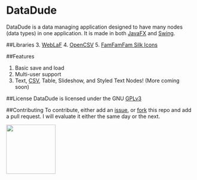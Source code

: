 DataDude
=======
DataDude is a data managing application designed to have many nodes (data types) in one application.
It is made in both [JavaFX](https://en.wikipedia.org/wiki/JavaFX) and [Swing](https://en.wikipedia.org/wiki/Swing_(Java)).

##Libraries
3. [WebLaF](http://weblookandfeel.com)
4. [OpenCSV](http://opencsv.sourceforge.net)
5. [FamFamFam Silk Icons](http://www.famfamfam.com/lab/icons/silk/)


##Features
1. Basic save and load
2. Multi-user support
3. Text, [CSV][1], Table, Slideshow, and Styled Text Nodes! (More coming soon)

##License
DataDude is licensed under the GNU [GPLv3][2]

##Contributing
To contribute, either add an [issue][3], or [fork][4] this repo and add a pull request. I will evaluate it either the same day or the next.

<img src="http://www.eclipse.org/artwork/images/v2/eclipse-mp-built-800x274.png" width="132"></img>

[1]: http://en.wikipedia.org/wiki/Comma-separated_values
[2]: http://www.gnu.org/licenses/gpl.html
[3]: https://github.com/theTechnoKid/DataDude/issues/new
[4]: https://github.com/theTechnoKid/DataDude/fork
